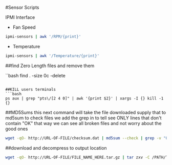 #Sensor Scripts

IPMI Interface
+ Fan Speed
```bash
ipmi-sensors | awk '/RPM/{print}'
```

+ Temperature 
```bash
ipmi-sensors | awk '/Temperature/{print}'
```

##find Zero Length files and remove them

``bash
find . -size 0c -delete
```

##KILL users terminals 
```bash
ps aux | grep "pts\/[2 4 0]" | awk '{print $2}' | xargs -I {} kill -1 {}
```

##MD5Sums
this next command will take the file downloaded supply that to md5sum to check files we add the grep in to tell see ONLY lines that don't contain "OK" that way we can see all broken files and not worry about the good ones
```bash
wget -qO- http://URL-OF-FILE/checksum.dat | md5sum --check | grep -v "OK"
```

##download and decompress to output location
```bash
wget -qO- http://URL-OF-FILE/FILE_NAME_HERE.tar.gz | tar zxv -C /PATH/TO/OUTPUT/
```